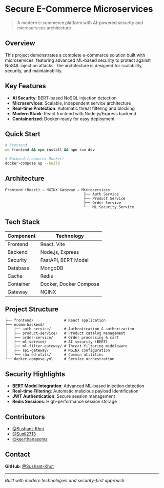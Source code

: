# Secure E-Commerce Microservices

> A modern e-commerce platform with AI-powered security and microservices architecture

## Overview

This project demonstrates a complete e-commerce solution built with microservices, featuring advanced ML-based security to protect against NoSQL injection attacks. The architecture is designed for scalability, security, and maintainability.

## Key Features

- **AI Security**: BERT-based NoSQL injection detection
- **Microservices**: Scalable, independent service architecture
- **Real-time Protection**: Automatic threat filtering and blocking
- **Modern Stack**: React frontend with Node.js/Express backend
- **Containerized**: Docker-ready for easy deployment

## Quick Start

```bash
# Frontend
cd frontend && npm install && npm run dev

# Backend (requires Docker)
docker-compose up --build
```

## Architecture

```
Frontend (React) → NGINX Gateway → Microservices
                                    ├── Auth Service
                                    ├── Product Service  
                                    ├── Order Service
                                    └── ML Security Service
```

## Tech Stack

| Component | Technology |
|-----------|------------|
| Frontend | React, Vite |
| Backend | Node.js, Express |
| Security | FastAPI, BERT Model |
| Database | MongoDB |
| Cache | Redis |
| Container | Docker, Docker Compose |
| Gateway | NGINX |

## Project Structure

```
├── frontend/              # React application
├── ecomm-backend/
│   ├── auth-service/      # Authentication & authorization
│   ├── product-service/   # Product catalog management
│   ├── order-service/     # Order processing & cart
│   ├── ml-service/        # AI security (BERT)
│   ├── ml-filter-gateway/ # Threat filtering middleware
│   ├── api-gateway/       # NGINX configuration
│   └── shared-utils/      # Common utilities
└── docker-compose.yml     # Service orchestration
```

## Security Highlights

- **BERT Model Integration**: Advanced ML-based injection detection
- **Real-time Filtering**: Automatic malicious payload identification
- **JWT Authentication**: Secure session management
- **Redis Sessions**: High-performance session storage

## Contributors

- [@Sushant-Khot](https://github.com/Sushant-Khot)
- [@Sunil2713](https://github.com/Sunil2713) 
- [@keerthanasoms](https://github.com/keerthanasoms)

## Contact

**GitHub**: [@Sushant-Khot](https://github.com/Sunil2713)

---

*Built with modern technologies and security-first approach*

